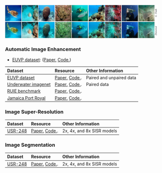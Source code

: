 ![det-1a](/ims/paired_euvp.jpg)

### Automatic Image Enhancement
- [EUVP dataset](http://irvlab.cs.umn.edu/resources/euvp-dataset): ([Paper.](https://arxiv.org/abs/1903.09766) [Code.](https://github.com/xahidbuffon/funie-gan))


| Dataset  | Resource   | Other Information |
|:------------------------|:---------------------|:---------------------|
| [EUVP dataset](http://irvlab.cs.umn.edu/resources/euvp-dataset) | [Paper.](https://arxiv.org/abs/1903.09766) [Code.](https://github.com/xahidbuffon/funie-gan). | Paired and unpaired data |
| [Underwater imagenet](http://irvlab.cs.umn.edu/resources/) | [Paper.](https://ieeexplore.ieee.org/document/8460552) [Code.](https://github.com/cameronfabbri/Underwater-Color-Correction). | Paired data |
| [RUIE benchmark](http://irvlab.cs.umn.edu/resources/euvp-dataset) | [Paper.](https://arxiv.org/abs/1901.05320) [Code.](https://github.com/dlut-dimt/Realworld-Underwater-Image-Enhancement-RUIE-Benchmark). |  |
| [Jamaica Port Royal](https://github.com/kskin/WaterGAN/) | [Paper.](https://arxiv.org/abs/1702.07392) [Code.](https://github.com/kskin/WaterGAN/). |  |


### Image Super-Resolution
| Dataset  | Resource   | Other Information |
|:------------------------|:---------------------|:---------------------|
| [USR-248](http://irvlab.cs.umn.edu/resources/usr-248-dataset) | [Paper.](https://arxiv.org/abs/1909.09437) [Code.](https://github.com/xahidbuffon/srdrm). | 2x, 4x, and 8x SISR models |


### Image Segmentation
| Dataset  | Resource   | Other Information |
|:------------------------|:---------------------|:---------------------|
| [USR-248](http://irvlab.cs.umn.edu/resources/usr-248-dataset) | [Paper.](https://arxiv.org/abs/1909.09437) [Code.](https://github.com/xahidbuffon/srdrm). | 2x, 4x, and 8x SISR models |


